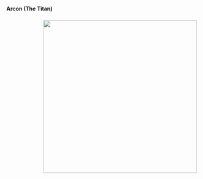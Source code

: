#### Arcon (The Titan)


<div class="span3" style="float:right; padding: 4px 8px 4px 8px;">
    <img src="/static/images/arcon.jpg" height="auto" width="400px">
</div>
